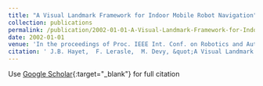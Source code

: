 ```yaml
---
title: "A Visual Landmark Framework for Indoor Mobile Robot Navigation"
collection: publications
permalink: /publication/2002-01-01-A-Visual-Landmark-Framework-for-Indoor-Mobile-Robot-Navigation
date: 2002-01-01
venue: 'In the proceedings of Proc. IEEE Int. Conf. on Robotics and Automation (ICRA&apos;02)'
citation: ' J.B. Hayet,  F. Lerasle,  M. Devy, &quot;A Visual Landmark Framework for Indoor Mobile Robot Navigation.&quot; In the proceedings of Proc. IEEE Int. Conf. on Robotics and Automation (ICRA&amp;apos;02), 2002.'
---
```

Use [Google Scholar](https://scholar.google.com/scholar?q=A+Visual+Landmark+Framework+for+Indoor+Mobile+Robot+Navigation){:target="_blank"} for full citation